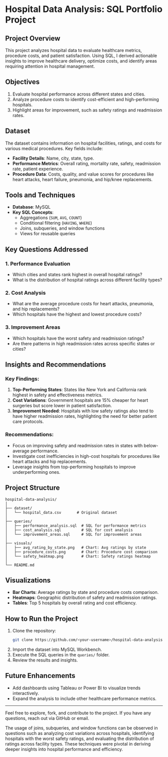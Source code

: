 
# Hospital Data Analysis: SQL Portfolio Project

## Project Overview

This project analyzes hospital data to evaluate healthcare metrics, procedure costs, and patient satisfaction. Using SQL, I derived actionable insights to improve healthcare delivery, optimize costs, and identify areas requiring attention in hospital management.

## Objectives

1. Evaluate hospital performance across different states and cities.
2. Analyze procedure costs to identify cost-efficient and high-performing hospitals.
3. Highlight areas for improvement, such as safety ratings and readmission rates.

## Dataset

The dataset contains information on hospital facilities, ratings, and costs for various medical procedures. Key fields include:

- **Facility Details**: Name, city, state, type.
- **Performance Metrics**: Overall rating, mortality rate, safety, readmission rate, patient experience.
- **Procedure Data**: Costs, quality, and value scores for procedures like heart attacks, heart failure, pneumonia, and hip/knee replacements.

## Tools and Techniques

- **Database**: MySQL
- **Key SQL Concepts**:
  - Aggregations (`SUM`, `AVG`, `COUNT`)
  - Conditional filtering (`HAVING`, `WHERE`)
  - Joins, subqueries, and window functions
  - Views for reusable queries

## Key Questions Addressed

### 1. Performance Evaluation

- Which cities and states rank highest in overall hospital ratings?
- What is the distribution of hospital ratings across different facility types?

### 2. Cost Analysis

- What are the average procedure costs for heart attacks, pneumonia, and hip replacements?
- Which hospitals have the highest and lowest procedure costs?

### 3. Improvement Areas

- Which hospitals have the worst safety and readmission ratings?
- Are there patterns in high readmission rates across specific states or cities?

## Insights and Recommendations

### Key Findings:

1. **Top-Performing States**: States like New York and California rank highest in safety and effectiveness metrics.
2. **Cost Variations**: Government hospitals are 15% cheaper for heart surgeries but score lower in patient satisfaction.
3. **Improvement Needed**: Hospitals with low safety ratings also tend to have higher readmission rates, highlighting the need for better patient care protocols.

### Recommendations:

- Focus on improving safety and readmission rates in states with below-average performance.
- Investigate cost inefficiencies in high-cost hospitals for procedures like heart attacks and hip replacements.
- Leverage insights from top-performing hospitals to improve underperforming ones.

## Project Structure

```plaintext
hospital-data-analysis/
│
├── dataset/
│   └── hospital_data.csv       # Original dataset
│
├── queries/
│   ├── performance_analysis.sql  # SQL for performance metrics
│   ├── cost_analysis.sql         # SQL for cost analysis
│   └── improvement_areas.sql     # SQL for improvement areas
│
├── visuals/
│   ├── avg_rating_by_state.png   # Chart: Avg ratings by state
│   ├── procedure_costs.png       # Chart: Procedure cost comparison
│   └── safety_heatmap.png        # Chart: Safety ratings heatmap
│
└── README.md
```

## Visualizations

- **Bar Charts**: Average ratings by state and procedure costs comparison.
- **Heatmaps**: Geographic distribution of safety and readmission ratings.
- **Tables**: Top 5 hospitals by overall rating and cost efficiency.

## How to Run the Project

1. Clone the repository:
   ```bash
   git clone https://github.com/<your-username>/hospital-data-analysis.git
   ```
2. Import the dataset into MySQL Workbench.
3. Execute the SQL queries in the `queries/` folder.
4. Review the results and insights.

## Future Enhancements

- Add dashboards using Tableau or Power BI to visualize trends interactively.
- Expand the analysis to include other healthcare performance metrics.

---

Feel free to explore, fork, and contribute to the project. If you have any questions, reach out via GitHub or email.

The usage of joins, subqueries, and window functions can be observed in questions such as analyzing cost variations across hospitals, identifying hospitals with the worst safety ratings, and evaluating the distribution of ratings across facility types. These techniques were pivotal in deriving deeper insights into hospital performance and efficiency.

